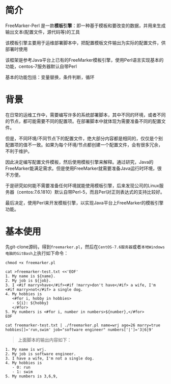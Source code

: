 # 简介

FreeMarker-Perl 是一款**模板引擎**：即一种基于模板和要改变的数据，并用来生成输出文本(配置文件，源代码等)的工具

该模板引擎主要用于运维部署脚本中，把配置模板文件输出为实际的配置文件，供部署时使用

该框架是参考Java平台上已有的FreeMarker模板引擎，使用Perl语言实现基本的功能，centos-7服务器默认自带Perl

基本的功能包括：变量替换，条件判断，循环

# 背景

在日常的运维工作中，需要编写许多的系统部署脚本，其中不同的环境，或者不同的节点，都可能需要不同的配置项。在部署脚本中就体现为需要准备不同的配置文件。

但是，不同环境/不同节点下的配置文件，绝大部分内容都是相同的，仅仅是个别配置项的值不一致。如果为每个环境/节点都创建一个配置文件，会有很多冗余，不利于维护。

因此决定编写配置文件模板，然后使用模板引擎来解释。通过研究，Java的FreeMarker能满足需求。但是使用FreeMarker就需要准备Java运行时环境，很不方便。

于是研究如何能不需要准备任何环境就能使用模板引擎，后来发现公司的Linux服务器（centos:7.6.1810）默认自带Perl-5，而且Perl对正则表达式的支持比较好。

最后决定，使用Perl来开发模板引擎，以实现Java平台上FreeMarker的模板引擎功能。

# 基本使用

先git-clone源码，得到`freemarker.pl`，然后在`CentOS-7.6服务器`或者`本地Windows电脑的GitBash`上执行如下命令：

```shell
chmod +x freemarker.pl

cat >freemarker-test.txt <<'EOF'
1. My name is ${name}.
2. My job is ${job}.
3. I <#if marry>have</#if><#if !marry>don't have</#if> a wife, I'm <#if marry>not</#if> a single dog.
4. My hobbies is
   <#for i, hobby in hobbies>
   - ${i}: ${hobby}
   </#for>
5. My numbers is <#for i, number in numbers>${number},</#for>
EOF

cat freemarker-test.txt | ./freemarker.pl name=wrj age=26 marry=true hobbies[]='run,swim' job="software engineer" numbers['|']='3|6|9'
```

> 上面脚本的输出内容如下：

```
1. My name is wrj.
2. My job is software engineer.
3. I have a wife, I'm not a single dog.
4. My hobbies is
   - 0: run
   - 1: swim
5. My numbers is 3,6,9,
```
